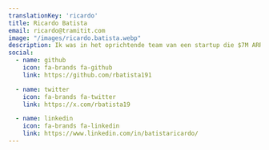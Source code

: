 ```yaml
---
translationKey: 'ricardo'
title: Ricardo Batista
email: ricardo@tramitit.com
image: "/images/ricardo.batista.webp"
description: Ik was in het oprichtende team van een startup die $7M ARR bereikte, en handelde als GM voor een Spaanse unicorn ($65M ARR onder mijn beheer).
social:
  - name: github
    icon: fa-brands fa-github
    link: https://github.com/rbatista191

  - name: twitter
    icon: fa-brands fa-twitter
    link: https://x.com/rbatista19

  - name: linkedin
    icon: fa-brands fa-linkedin
    link: https://www.linkedin.com/in/batistaricardo/
---
```

